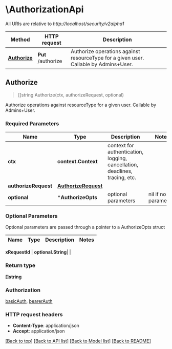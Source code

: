 # \AuthorizationApi

All URIs are relative to *http://localhost/security/v2alpha1*

Method | HTTP request | Description
------------- | ------------- | -------------
[**Authorize**](AuthorizationApi.md#Authorize) | **Put** /authorize | Authorize operations against resourceType for a given user.  Callable by Admins+User.



## Authorize

> []string Authorize(ctx, authorizeRequest, optional)

Authorize operations against resourceType for a given user.  Callable by Admins+User.

### Required Parameters


Name | Type | Description  | Notes
------------- | ------------- | ------------- | -------------
**ctx** | **context.Context** | context for authentication, logging, cancellation, deadlines, tracing, etc.
**authorizeRequest** | [**AuthorizeRequest**](AuthorizeRequest.md)|  | 
 **optional** | ***AuthorizeOpts** | optional parameters | nil if no parameters

### Optional Parameters

Optional parameters are passed through a pointer to a AuthorizeOpts struct


Name | Type | Description  | Notes
------------- | ------------- | ------------- | -------------

 **xRequestId** | **optional.String**|  | 

### Return type

**[]string**

### Authorization

[basicAuth](../README.md#basicAuth), [bearerAuth](../README.md#bearerAuth)

### HTTP request headers

- **Content-Type**: application/json
- **Accept**: application/json

[[Back to top]](#) [[Back to API list]](../README.md#documentation-for-api-endpoints)
[[Back to Model list]](../README.md#documentation-for-models)
[[Back to README]](../README.md)

